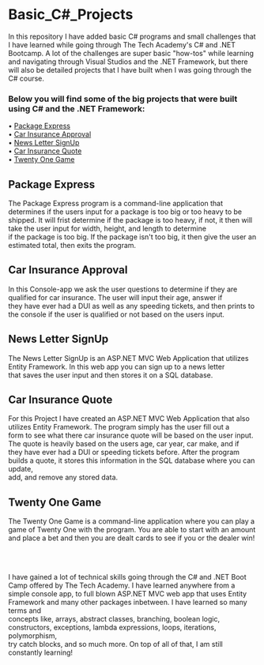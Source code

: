<h1>Basic_C#_Projects</h1>
<p>In this repository I have added basic C# programs and small challenges that I have learned while going through The Tech Academy's C# and .NET Bootcamp. A lot of the challenges are super basic "how-tos" while learning and navigating through Visual Studios and the .NET Framework, but there will also be detailed projects that I have built when I was going through the C# course.</p>
<h3>Below you will find some of the big projects that were built using C# and the .NET Framework:</h3>
<p>
 &#8226; <a href="https://github.com/Jlomb1/Basic_C-_Programs/tree/main/BranchingPackageExpressAssignment" target="new">Package Express</a><br>
&#8226; <a href="https://github.com/Jlomb1/Basic_C-_Programs/tree/main/CarInsuranceApprovalProgram" target="new">Car Insurance Approval</a><br>
&#8226; <a href="https://github.com/Jlomb1/Basic_C-_Programs/tree/main/NewsLetterAppMVC" target="new">News Letter SignUp</a><br>
&#8226; <a href="https://github.com/Jlomb1/Basic_C-_Programs/tree/main/CarInsurance" target="new">Car Insurance Quote</a><br>
&#8226; <a href="https://github.com/Jlomb1/Basic_C-_Programs/tree/main/ClassesAndObjectsGameTwentyOne" target="new">Twenty One Game</a>
</p>
<h2>Package Express</h2>
<p>The Package Express program is a command-line application that determines if the users input for a package is too big or too heavy to be <br>
shipped. It will frist determine if the package is too heavy, if not, it then will take the user input for width, height, and length to determine <br>
if the package is too big. If the package isn't too big, it then give the user an estimated total, then exits the program.</p>
<h2>Car Insurance Approval</h2>
<p>In this Console-app we ask the user questions to determine if they are qualified for car insurance. The user will input their age, answer if <br>
they have ever had a DUI as well as any speeding tickets, and then prints to the console if the user is qualified or not based on the users input.</p>
<h2>News Letter SignUp</h2>
<p>The News Letter SignUp is an ASP.NET MVC Web Application that utilizes Entity Framework. In this web app you can sign up to a news letter <br>
that saves the user input and then stores it on a SQL database.</p>
<h2>Car Insurance Quote</h2>
<p>For this Project I have created an ASP.NET MVC Web Application that also utilizes Entity Framework. The program simply has the user fill out a <br>
form to see what there car insurance quote will be based on the user input. The quote is heavily based on the users age, car year, car make, and if <br>
they have ever had a DUI or speeding tickets before. After the program builds a quote, it stores this information in the SQL database where you can update, <br>
add, and remove any stored data.</p>
<h2>Twenty One Game</h2>
<p>The Twenty One Game is a command-line application where you can play a game of Twenty One with the program. You are able to start with an amount <br>
and place a bet and then you are dealt cards to see if you or the dealer win!</p>
<br>
<br>
<p>I have gained a lot of technical skills going through the C# and .NET Boot Camp offered by The Tech Academy. I have learned anywhere from a <br>
simple console app, to full blown ASP.NET MVC web app that uses Entity Framework and many other packages inbetween. I have learned so many terms and <br>
concepts like, arrays, abstract classes, branching, boolean logic, constructors, exceptions, lambda expressions, loops, iterations, polymorphism, <br>
try catch blocks, and so much more. On top of all of that, I am still constantly learning!</p>
